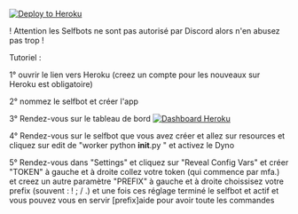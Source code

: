 [![Deploy to Heroku](https://www.herokucdn.com/deploy/button.svg)](https://heroku.com/deploy) 


! Attention les Selfbots ne sont pas autorisé par Discord alors n'en abusez pas trop ! 

Tutoriel :

1° ouvrir le lien vers Heroku (creez un compte pour les nouveaux sur Heroku est obligatoire)


2° nommez le selfbot et créer l'app 


3° Rendez-vous sur le tableau de bord [![Dashboard Heroku](https://www1.assets.heroku.com/assets/dynos/dyno-dashboard-15bdadc6e59fd3ddacaf546cc055808a0ec56db654aaa03c15639ed0217d2efa.png)](https://dashboard.heroku.com/apps)


4° Rendez-vous sur le selfbot que vous avez créer et allez sur resources et cliquez sur edit de "worker python __init__.py " et activez le Dyno


5° Rendez-vous dans "Settings" et cliquez sur "Reveal Config Vars" et créer "TOKEN" à gauche et à droite collez votre token (qui commence par mfa.) et creez un autre paramètre "PREFIX" à gauche et à droite choissisez votre prefix (souvent : ! ; / .) et une fois ces réglage terminé le selfbot et actif et vous pouvez vous en servir [prefix]aide pour avoir toute les commandes  
